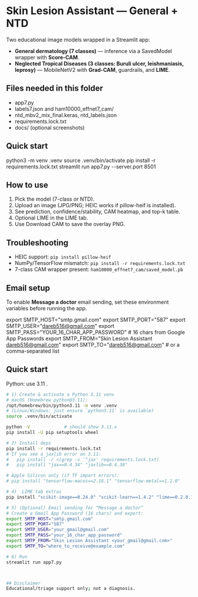 # Skin Lesion Assistant — General + NTD

Two educational image models wrapped in a Streamlit app:

- **General dermatology (7 classes)** — inference via a SavedModel wrapper with **Score-CAM**.
- **Neglected Tropical Diseases (3 classes: Buruli ulcer, leishmaniasis, leprosy)** — MobileNetV2 with **Grad-CAM**, guardrails, and **LIME**.

## Files needed in this folder
- app7.py
- labels7.json and ham10000_effnet7_cam/
- ntd_mbv2_mix_final.keras, ntd_labels.json
- requirements.lock.txt
- docs/  (optional screenshots)

## Quick start

python3 -m venv .venv
source .venv/bin/activate
pip install -r requirements.lock.txt
streamlit run app7.py --server.port 8501


## How to use
1. Pick the model (7-class or NTD).
2. Upload an image (JPG/PNG; HEIC works if pillow-heif is installed).
3. See prediction, confidence/stability, CAM heatmap, and top-k table.
4. Optional LIME in the LIME tab.
5. Use Download CAM to save the overlay PNG.

## Troubleshooting
- HEIC support: `pip install pillow-heif`
- NumPy/TensorFlow mismatch: `pip install -r requirements.lock.txt`
- 7-class CAM wrapper present: `ham10000_effnet7_cam/saved_model.pb`

## Email setup 

To enable **Message a doctor** email sending, set these environment variables before running the app.  



export SMTP_HOST="smtp.gmail.com"
export SMTP_PORT="587"
export SMTP_USER="dareb516@gmail.com"
export SMTP_PASS="YOUR_16_CHAR_APP_PASSWORD"   # 16 chars from Google App Passwords
export SMTP_FROM="Skin Lesion Assistant <dareb516@gmail.com>"
export SMTP_TO="dareb516@gmail.com"            # or a comma-separated list

## Quick start

Python: use 3.11 .

```bash
# 1) Create & activate a Python 3.11 venv
# macOS (Homebrew python@3.11):
/opt/homebrew/bin/python3.11 -m venv .venv
# (Linux/Windows: just ensure `python3.11` is available)
source .venv/bin/activate

python -V             # should show 3.11.x
pip install -U pip setuptools wheel

# 2) Install deps
pip install -r requirements.lock.txt
# If you see a jaxlib error on 3.11:
#   pip install -r <(grep -v '^jax' requirements.lock.txt)
#   pip install "jax==0.4.34" "jaxlib==0.4.38"

# Apple Silicon only (if TF import errors):
# pip install "tensorflow-macos==2.16.1" "tensorflow-metal==1.1.0"

# 4)  LIME tab extras
pip install "scikit-image==0.24.0" "scikit-learn==1.4.2" "lime==0.2.0.1"

# 5) (Optional) Email sending for “Message a doctor”
# Create a Gmail App Password (16 chars) and export:
export SMTP_HOST="smtp.gmail.com"
export SMTP_PORT="587"
export SMTP_USER="your_gmail@gmail.com"
export SMTP_PASS="your_16_char_app_password"
export SMTP_FROM="Skin Lesion Assistant <your_gmail@gmail.com>"
export SMTP_TO="where_to_receive@example.com"

# 6) Run
streamlit run app7.py



## Disclaimer
Educational/triage support only; not a diagnosis.
